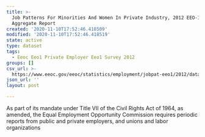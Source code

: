 ```yaml
---
title: >-
  Job Patterns For Minorities And Women In Private Industry, 2012 EEO-1 NAICS-4
  Aggregate Report
created: '2020-11-10T17:52:46.418509'
modified: '2020-11-10T17:52:46.418519'
state: active
type: dataset
tags:
  - Eeoc Eeo1 Private Employer Eeo1 Survey 2012
groups: []
csv_url: >-
  https://www.eeoc.gov/eeoc/statistics/employment/jobpat-eeo1/2012/datasets/year12_nac4.txt
json_url: ''
layout: post

---
```

As part of its mandate under Title VII of the Civil Rights Act of 1964, as amended, the Equal Employment Opportunity Commission requires periodic reports from public and private employers, and unions and labor organizations 
